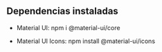 ## Dependencias instaladas

- Material UI: npm i @material-ui/core

- Material UI Icons: npm install @material-ui/icons